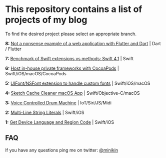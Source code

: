 # This repository contains a list of projects of my blog

To find the desired project please select an appropriate branch.

**8:** [Not a nonsense example of a web application with Flutter and Dart](https://github.com/minikin/blog/blob/develop/posts/MultiLineStringLiterals.md) | Dart / Flutter

**7:** [Benchmark of Swift extensions vs methods: Swift 4.1](https://github.com/minikin/blog/blob/develop/posts/MultiLineStringLiterals.md) | Swift

**6:** [Host in-house private frameworks with CocoaPods](https://github.com/minikin/blog/blob/develop/posts/MultiLineStringLiterals.md) | Swift/iOS/macOS/CocoaPods

**5:** [UIFont/NSFont extension to handle custom fonts](https://github.com/minikin/blog/blob/develop/posts/MultiLineStringLiterals.md) | Swift/iOS/macOS

**4:** [Sketch Cache Cleaner macOS App](https://github.com/minikin/blog/blob/develop/posts/MultiLineStringLiterals.md) | Swift/Objective-C/macOS

**3:** [Voice Controlled Drum Machine](https://github.com/minikin/blog/blob/develop/posts/MultiLineStringLiterals.md) | IoT/Siri/JS/Midi

**2:** [Multi-Line String Literals](https://github.com/minikin/blog/blob/develop/posts/MultiLineStringLiterals.md) | Swift/iOS

**1:** [Get Device Language and Region Code](https://github.com/minikin/blog/blob/develop/posts/GetDeviceLanguageAndRegionCode.md) | Swift/iOS

## FAQ

If you have any questions ping me on twitter: [@minikin](https://twitter.com/minikin)
